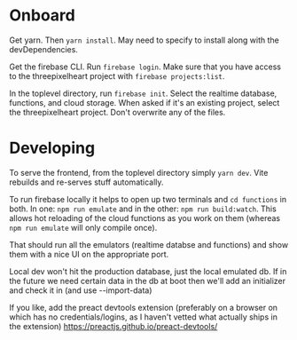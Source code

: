 # Onboard

Get yarn. Then `yarn install`. May need to specify to install along with the devDependencies.

Get the firebase CLI. Run `firebase login`. Make sure that you have access to the threepixelheart project with `firebase projects:list`.

In the toplevel directory, run `firebase init`. Select the realtime database, functions, and cloud storage. When asked if it's an existing project, select the threepixelheart project. Don't overwrite any of the files.

# Developing

To serve the frontend, from the toplevel directory simply `yarn dev`. Vite rebuilds and re-serves stuff automatically.

To run firebase locally it helps to open up two terminals and `cd functions` in both.
In one: `npm run emulate` and in the other: `npm run build:watch`. This allows hot reloading of the cloud functions as you work on them (whereas `npm run emulate` will only compile once).

That should run all the emulators (realtime databse and functions) and show them with a nice UI on the appropriate port.

Local dev won't hit the production database, just the local emulated db. If in the future we need certain data in the db at boot then we'll add an initializer and check it in (and use --import-data)

If you like, add the preact devtools extension (preferably on a browser on which has no credentials/logins, as I haven't vetted what actually ships in the extension) https://preactjs.github.io/preact-devtools/
